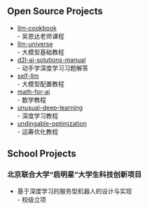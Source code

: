 ## Open Source Projects

* [llm-cookbook](https://github.com/datawhalechina/llm-cookbook)<br/>
    \- 吴恩达老师课程
* [llm-universe](https://github.com/datawhalechina/llm-universe)<br/>
    \- 大模型基础教程
* [d2l-ai-solutions-manual](https://github.com/datawhalechina/d2l-ai-solutions-manual)<br/>
    \- 动手学深度学习习题解答
* [self-llm](https://github.com/datawhalechina/self-llm)<br/>
    \- 大模型配置教程
* [math-for-ai](https://github.com/datawhalechina/math-for-ai)<br/>
    \- 数学教程
* [unusual-deep-learning](https://github.com/datawhalechina/unusual-deep-learning)<br/>
    \- 深度学习教程
* [undingable-optimization](https://github.com/datawhalechina/undingable-optimization)<br/>
    \- 运筹优化教程

## School Projects

### 北京联合大学“启明星”大学生科技创新项目

* 基于深度学习的服务型机器人的设计与实现<br/>
    \- 校级立项